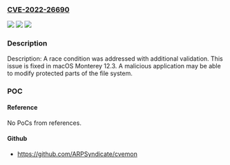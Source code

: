 ### [CVE-2022-26690](https://cve.mitre.org/cgi-bin/cvename.cgi?name=CVE-2022-26690)
![](https://img.shields.io/static/v1?label=Product&message=macOS&color=blue)
![](https://img.shields.io/static/v1?label=Version&message=n%2Fa&color=blue)
![](https://img.shields.io/static/v1?label=Vulnerability&message=A%20malicious%20application%20may%20be%20able%20to%20modify%20protected%20parts%20of%20the%20file%20system&color=brighgreen)

### Description

Description: A race condition was addressed with additional validation. This issue is fixed in macOS Monterey 12.3. A malicious application may be able to modify protected parts of the file system.

### POC

#### Reference
No PoCs from references.

#### Github
- https://github.com/ARPSyndicate/cvemon

